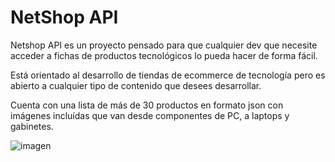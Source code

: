 <h1>NetShop API</h1>

Netshop API es un proyecto pensado para que cualquier dev que necesite acceder a fichas de productos tecnológicos lo pueda hacer de forma fácil.

Está orientado al desarrollo de tiendas de ecommerce de tecnología pero es abierto a cualquier tipo de contenido que desees desarrollar.

Cuenta con una lista de más de 30 productos en formato json con imágenes incluídas que van desde componentes de PC, a laptops y gabinetes.

![imagen](https://github.com/facuhdezz/netshop-api/assets/140118973/476bed70-d3d7-4207-a0c4-4ea3372086e4)
